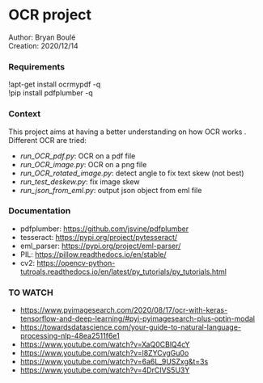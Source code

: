 # OCR project

Author: Bryan Boulé
<br>Creation: 2020/12/14

### Requirements
!apt-get install ocrmypdf -q
<br>!pip install pdfplumber -q 

### Context
This project aims at having a better understanding on how OCR works
. Different OCR are tried:
- _run_OCR_pdf.py_: OCR on a pdf file
- _run_OCR_image.py_: OCR on a png file
- _run_OCR_rotated_image.py_: detect angle to fix text skew (not best)
- _run_test_deskew.py_: fix image skew
- _run_json_from_eml.py_: output json object from eml file

### Documentation
- pdfplumber: https://github.com/jsvine/pdfplumber
- tesseract: https://pypi.org/project/pytesseract/
- eml_parser: https://pypi.org/project/eml-parser/
- PIL: https://pillow.readthedocs.io/en/stable/
- cv2: https://opencv-python-tutroals.readthedocs.io/en/latest/py_tutorials/py_tutorials.html

### TO WATCH
- https://www.pyimagesearch.com/2020/08/17/ocr-with-keras-tensorflow-and-deep-learning/#pyi-pyimagesearch-plus-optin-modal
- https://towardsdatascience.com/your-guide-to-natural-language-processing-nlp-48ea2511f6e1
- https://www.youtube.com/watch?v=XaQ0CBlQ4cY
- https://www.youtube.com/watch?v=l8ZYCvgGu0o
- https://www.youtube.com/watch?v=6a6L_9USZxg&t=3s
- https://www.youtube.com/watch?v=4DrCIVS5U3Y